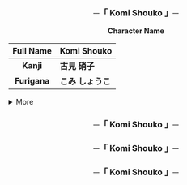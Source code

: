 <h3 align="center">
    ─「 Komi Shouko 」─
</h3>
<div align="center"><b>
Character Name
</div></b>

| Full Name      | Komi Shouko     |
| :-: | :--------------------------|
| **Kanji**      | **古見 硝子**    | 
| **Furigana**   | **こみ しょうこ** |

<details>
<summary>More</summary>
<div align="center"><b>
Personal Info
</div></b>

| **Birthday**    |**25 December**|
| :--: | :-----------------------:|
| **Blood type**  | **A**         |
| **Gender**      | **Female**    |
| **Affiliation** | **[Tadano Hitohito](https://komisan.fandom.com/wiki/Tadano_Hitohito)** *(Boyfriend)* |
| **Family** | **[Komi Yuiko](https://komisan.fandom.com/wiki/Komi_Yuiko)** *(Grandmother)* **[Komi Shuuko](https://komisan.fandom.com/wiki/Komi_Shuuko)** *(Mother)* **[Komi Masayoshi](https://komisan.fandom.com/wiki/Komi_Masayoshi)** *(Father)* **[Komi Shousuke](https://komisan.fandom.com/wiki/Komi_Shousuke)** *(Brother)* |
             

</details>
<h3 align="center">
    ─「 Komi Shouko 」─
</h3>

<h3 align="center">
    ─「 Komi Shouko 」─
</h3>

<h3 align="center">
    ─「 Komi Shouko 」─
</h3>
